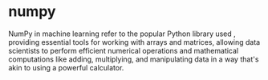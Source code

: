 # numpy
NumPy in machine learning refer to the popular Python library used , providing essential tools for working with arrays and matrices, allowing data scientists to perform efficient numerical operations and mathematical computations like adding, multiplying, and manipulating data in a way that's akin to using a powerful calculator.
